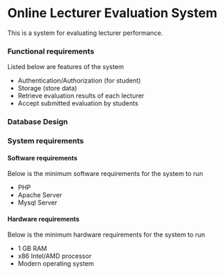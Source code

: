 # Online Lecturer Evaluation System
This is a system for evaluating lecturer performance.

### Functional requirements
Listed below are features of the system
- Authentication/Authorization (for student)
- Storage (store data)
- Retrieve evaluation results of each lecturer
- Accept submitted evaluation by students

### Database Design

### System requirements
#### Software requirements
Below is the minimum software requirements for the system to run
- PHP
- Apache Server
- Mysql Server

#### Hardware requirements
Below is the minimum hardware requirements for the system to run
- 1 GB RAM
- x86 Intel/AMD processor
- Modern operating system